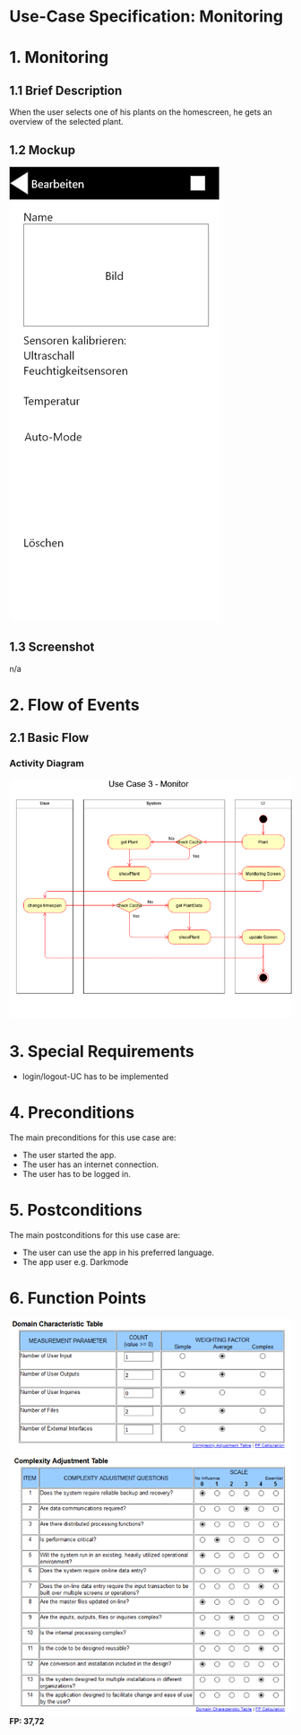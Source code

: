 # Use-Case Specification: Monitoring

# 1. Monitoring

## 1.1 Brief Description
When the user selects one of his plants on the homescreen, he gets an overview of the selected plant.

## 1.2 Mockup
![](https://raw.githubusercontent.com/Kokoloris19097/LazyPlants.dokumentation/master/UC/plant%20editing.png)

## 1.3 Screenshot
n/a

# 2. Flow of Events

## 2.1 Basic Flow

### Activity Diagram
![Activity Diagram](https://raw.githubusercontent.com/Kokoloris19097/LazyPlants.dokumentation/master/UC/uc-monitoring.png)

# 3. Special Requirements
- login/logout-UC has to be implemented

# 4. Preconditions
The main preconditions for this use case are:

 - The user started the app.
 - The user has an internet connection.
 - The user has to be logged in.

# 5. Postconditions

The main postconditions for this use case are:

 - The user can use the app in his preferred language.
 - The app user e.g. Darkmode

# 6. Function Points

![Complexity Table](https://raw.githubusercontent.com/Kokoloris19097/LazyPlants.dokumentation/master/Function%20Points/UC7%20Monitor.PNG)
![Monitoring](https://raw.githubusercontent.com/Kokoloris19097/LazyPlants.dokumentation/master/Function%20Points/Complexity%20Table.PNG)
\
**FP: 37,72** 
